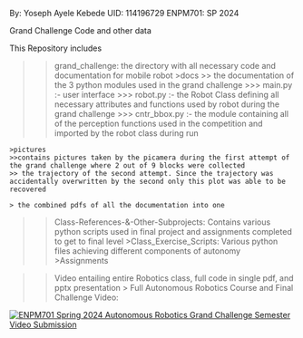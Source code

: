 By: Yoseph Ayele Kebede
UID: 114196729
ENPM701: SP 2024

Grand Challenge Code and other data

This Repository includes

>> grand_challenge: the directory with all necessary code and documentation for mobile robot
	>docs
	>> the documentation of the 3 python modules used in the grand challenge
	>>> main.py :- user interface
	>>> robot.py :- the Robot Class defining all necessary attributes and functions used by robot during 
	   	     the grand challenge
	>>> cntr_bbox.py :- the module containing all of the perception functions used in the competition and
			 imported by the robot class during run

	>pictures
	>>contains pictures taken by the picamera during the first attempt of the grand challenge where 2 out of 9 blocks were collected
	>> the trajectory of the second attempt. Since the trajectory was accidentally overwritten by the second only this plot was able to be recovered

	> the combined pdfs of all the documentation into one

>> Class-References-&-Other-Subprojects: Contains various python scripts used in final project and assignments completed to get to final level
	>Class_Exercise_Scripts: Various python files achieving different components of autonomy
	>Assignments

>> Video entailing entire Robotics class, full code in single pdf, and pptx presentation
	> Full Autonomous Robotics Course and Final Challenge Video:

[![ENPM701 Spring 2024 Autonomous Robotics Grand Challenge Semester Video Submission](https://img.youtube.com/vi/7_YkX7pjsPA/0.jpg)](https://www.youtube.com/watch?v=7_YkX7pjsPA)